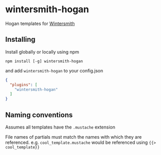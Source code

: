 wintersmith-hogan
==================

Hogan templates for [Wintersmith](https://github.com/jnordberg/wintersmith)

## Installing

Install globally or locally using npm

```
npm install [-g] wintersmith-hogan
```

and add `wintersmith-hogan` to your config.json

```json
{
  "plugins": [
    "wintersmith-hogan"
  ]
}
```

## Naming conventions

Assumes all templates have the `.mustache` extension

File names of partials must match the names with which they are referenced.
e.g. `cool_template.mustache` would be referenced using `{{> cool_template}}`
